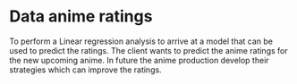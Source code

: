 # Data anime ratings

To perform a Linear regression analysis to arrive at a model that can be used to predict the ratings. The client wants to predict the anime ratings for the new upcoming anime. In future the anime production develop their strategies which can improve the ratings.

